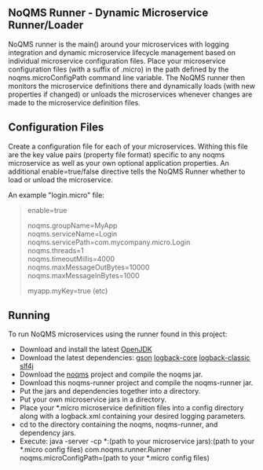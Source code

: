 ## NoQMS Runner - Dynamic Microservice Runner/Loader

NoQMS runner is the main() around your microservices with logging integration and dynamic
microservice lifecycle management based on individual microservice configuration files.
Place your microservice configuration files (with a suffix of .micro) in the path defined by the noqms.microConfigPath command line variable.
The NoQMS runner then monitors the microservice definitions there and dynamically loads (with new properties if changed) or
unloads the microservices whenever changes are made to the microservice definition files.

## Configuration Files

Create a configuration file for each of your microservices. Withing this file are the key value
pairs (property file format) specific to any noqms microservice as well as your own optional application properties. 
An additional enable=true/false directive tells the NoQMS Runner whether
to load or unload the microservice.
 
An example "login.micro" file:
>enable=true
>
>noqms.groupName=MyApp  
>noqms.serviceName=Login  
>noqms.servicePath=com.mycompany.micro.Login  
>noqms.threads=1  
>noqms.timeoutMillis=4000  
>noqms.maxMessageOutBytes=10000  
>noqms.maxMessageInBytes=1000  
>  
>myapp.myKey=true (etc)
 
## Running

To run NoQMS microservices using the runner found in this project:

* Download and install the latest [OpenJDK](http://openjdk.java.net/)
* Download the latest dependencies: 
	[gson](https://mvnrepository.com/artifact/com.google.code.gson/gson)
	[logback-core](https://mvnrepository.com/artifact/ch.qos.logback/logback-core)
	[logback-classic](https://mvnrepository.com/artifact/ch.qos.logback/logback-classic)
	[slf4j](https://mvnrepository.com/artifact/org.slf4j/slf4j-api)
* Download the [noqms](https://github.com/noqms/noqms) project and compile the noqms jar.
* Download this noqms-runner project and compile the noqms-runner jar.
* Put the jars and dependencies together into a directory.
* Put your own microservice jars in a directory.
* Place your *.micro microservice definition files into a config directory along with
	a logback.xml containing your desired logging parameters.
* cd to the directory containing the noqms, noqms-runner, and dependency jars.
* Execute: java -server -cp \*:(path to your microservice jars):(path to your \*.micro config files) com.noqms.runner.Runner noqms.microConfigPath=(path to your \*.micro config files)

